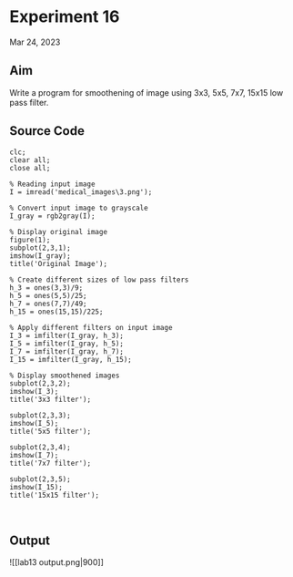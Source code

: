 # Experiment 16
Mar 24, 2023

## Aim
Write a program for smoothening of image using 3x3, 5x5, 7x7, 15x15 low pass filter.

## Source Code
```
clc;
clear all;
close all;

% Reading input image
I = imread('medical_images\3.png');

% Convert input image to grayscale
I_gray = rgb2gray(I);

% Display original image
figure(1);
subplot(2,3,1);
imshow(I_gray);
title('Original Image');

% Create different sizes of low pass filters
h_3 = ones(3,3)/9;
h_5 = ones(5,5)/25;
h_7 = ones(7,7)/49;
h_15 = ones(15,15)/225;

% Apply different filters on input image
I_3 = imfilter(I_gray, h_3);
I_5 = imfilter(I_gray, h_5);
I_7 = imfilter(I_gray, h_7);
I_15 = imfilter(I_gray, h_15);

% Display smoothened images
subplot(2,3,2);
imshow(I_3);
title('3x3 filter');

subplot(2,3,3);
imshow(I_5);
title('5x5 filter');

subplot(2,3,4);
imshow(I_7);
title('7x7 filter');

subplot(2,3,5);
imshow(I_15);
title('15x15 filter');
```
<div style="page-break-after: always; visibility: hidden">
\pagebreak
</div>

## Output
![[lab13 output.png|900]]
